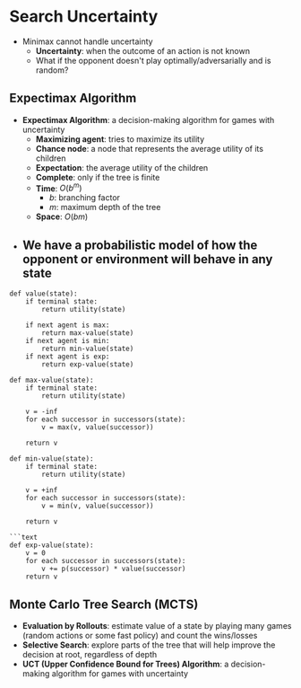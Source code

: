 # Search Uncertainty

- Minimax cannot handle uncertainty
  - **Uncertainty**: when the outcome of an action is not known
  - What if the opponent doesn't play optimally/adversarially and is random?

## Expectimax Algorithm

- **Expectimax Algorithm**: a decision-making algorithm for games with uncertainty
  - **Maximizing agent**: tries to maximize its utility
  - **Chance node**: a node that represents the average utility of its children
  - **Expectation**: the average utility of the children
  - **Complete**: only if the tree is finite
  - **Time**: $O(b^m)$
    - $b$: branching factor
    - $m$: maximum depth of the tree
  - **Space**: $O(bm)$
- ## We have a probabilistic model of how the opponent or environment will behave in any state

```text
def value(state):
    if terminal state:
        return utility(state)

    if next agent is max:
        return max-value(state)
    if next agent is min:
        return min-value(state)
    if next agent is exp:
        return exp-value(state)
```

```text
def max-value(state):
    if terminal state:
        return utility(state)

    v = -inf
    for each successor in successors(state):
        v = max(v, value(successor))

    return v
```

````text
def min-value(state):
    if terminal state:
        return utility(state)

    v = +inf
    for each successor in successors(state):
        v = min(v, value(successor))

    return v

```text
def exp-value(state):
    v = 0
    for each successor in successors(state):
        v += p(successor) * value(successor)
    return v
````

## Monte Carlo Tree Search (MCTS)

- **Evaluation by Rollouts**: estimate value of a state by playing many games (random actions or some fast policy) and count the wins/losses
- **Selective Search**: explore parts of the tree that will help improve the decision at root, regardless of depth
- **UCT (Upper Confidence Bound for Trees) Algorithm**: a decision-making algorithm for games with uncertainty
